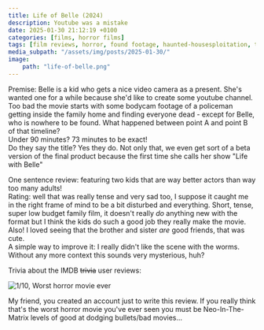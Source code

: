 ```yaml
---
title: Life of Belle (2024)
description: Youtube was a mistake
date: 2025-01-30 21:12:19 +0100
categories: [films, horror films]
tags: [film reviews, horror, found footage, haunted-housesploitation, the internet is scary, influencers!, they say the title]
media_subpath: "/assets/img/posts/2025-01-30/"
image:
    path: "life-of-belle.png"
---
```

<span class="reviewsection">Premise:</span> Belle is a kid who gets a nice video camera as a present. She's wanted one for a while because she'd like to create some youtube channel. Too bad the movie starts with some bodycam footage of a policeman getting inside the family home and finding everyone dead - except for Belle, who is nowhere to be found. What happened between point A and point B of that timeline?<br/>
<span class="reviewsection">Under 90 minutes?</span> 73 minutes to be exact!<br/>
<span class="reviewsection">Do they say the title?</span> Yes they do. Not only that, we even get sort of a beta version of the final product because the first time she calls her show "Life with Belle"

<span class="reviewsection">One sentence review:</span> featuring two kids that are way better actors than way too many adults!<br/>
<span class="reviewsection">Rating:</span> well that was really tense and very sad too, I suppose it caught me in the right frame of mind to be a bit disturbed and everything. Short, tense, super low budget family film, it doesn't really *do* anything new with the format but I think the kids do such a good job they really make the movie. Also! I loved seeing that the brother and sister *are* good friends, that was cute.<br/>
<span class="reviewsection">A simple way to improve it:</span> I really didn't like the scene with the worms. Without any more context this sounds very mysterious, huh?

<span class="reviewsection">Trivia about the IMDB ~~trivia~~ user reviews:</span>

![1/10, Worst horror movie ever](life-of-belle-01.png)

My friend, you created an account just to write this review. If you really think that's the worst horror movie you've ever seen you must be Neo-In-The-Matrix levels of good at dodging bullets/bad movies...
